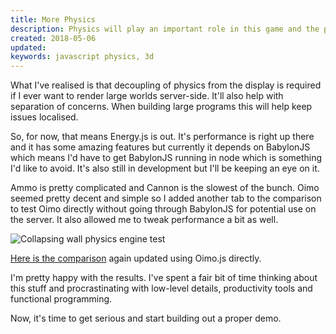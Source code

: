 ```yaml
---
title: More Physics
description: Physics will play an important role in this game and the performance of the physics engine is a crucial factor. I've spent a bit more time tweaking the comparison and trying out ideas.
created: 2018-05-06
updated:
keywords: javascript physics, 3d
---
```


What I've realised is that decoupling of physics from the display is required if I ever want to render large worlds server-side. It'll also help with separation of concerns. When building large programs this will help keep issues localised.

So, for now, that means Energy.js is out. It's performance is right up there and it has some amazing features but currently it depends on BabylonJS which means I'd have to get BabylonJS running in node which is something I'd like to avoid. It's also still in development but I'll be keeping an eye on it.

Ammo is pretty complicated and Cannon is the slowest of the bunch. Oimo seemed pretty decent and simple so I added another tab to the comparison to test Oimo directly without going through BabylonJS for potential use on the server. It also allowed me to tweak performance a bit as well.

![Collapsing wall physics engine test](/assets/enginetest/engine_test2.webp)

[Here is the comparison](/assets/enginetest) again updated using Oimo.js directly.

I'm pretty happy with the results. I've spent a fair bit of time thinking about this stuff and procrastinating with low-level details, productivity tools and functional programming.

Now, it's time to get serious and start building out a proper demo.

